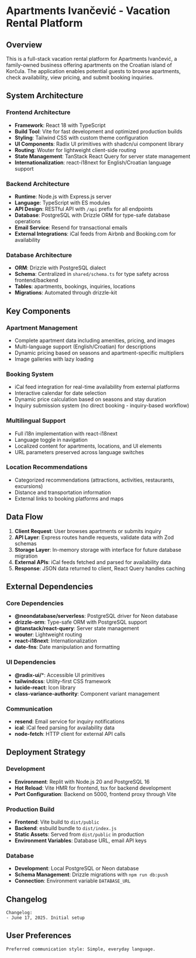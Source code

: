 # Apartments Ivančević - Vacation Rental Platform

## Overview

This is a full-stack vacation rental platform for Apartments Ivančević, a family-owned business offering apartments on the Croatian island of Korčula. The application enables potential guests to browse apartments, check availability, view pricing, and submit booking inquiries.

## System Architecture

### Frontend Architecture
- **Framework**: React 18 with TypeScript
- **Build Tool**: Vite for fast development and optimized production builds
- **Styling**: Tailwind CSS with custom theme configuration
- **UI Components**: Radix UI primitives with shadcn/ui component library
- **Routing**: Wouter for lightweight client-side routing
- **State Management**: TanStack React Query for server state management
- **Internationalization**: react-i18next for English/Croatian language support

### Backend Architecture
- **Runtime**: Node.js with Express.js server
- **Language**: TypeScript with ES modules
- **API Design**: RESTful API with `/api` prefix for all endpoints
- **Database**: PostgreSQL with Drizzle ORM for type-safe database operations
- **Email Service**: Resend for transactional emails
- **External Integrations**: iCal feeds from Airbnb and Booking.com for availability

### Database Architecture
- **ORM**: Drizzle with PostgreSQL dialect
- **Schema**: Centralized in `shared/schema.ts` for type safety across frontend/backend
- **Tables**: apartments, bookings, inquiries, locations
- **Migrations**: Automated through drizzle-kit

## Key Components

### Apartment Management
- Complete apartment data including amenities, pricing, and images
- Multi-language support (English/Croatian) for descriptions
- Dynamic pricing based on seasons and apartment-specific multipliers
- Image galleries with lazy loading

### Booking System
- iCal feed integration for real-time availability from external platforms
- Interactive calendar for date selection
- Dynamic price calculation based on seasons and stay duration
- Inquiry submission system (no direct booking - inquiry-based workflow)

### Multilingual Support
- Full i18n implementation with react-i18next
- Language toggle in navigation
- Localized content for apartments, locations, and UI elements
- URL parameters preserved across language switches

### Location Recommendations
- Categorized recommendations (attractions, activities, restaurants, excursions)
- Distance and transportation information
- External links to booking platforms and maps

## Data Flow

1. **Client Request**: User browses apartments or submits inquiry
2. **API Layer**: Express routes handle requests, validate data with Zod schemas
3. **Storage Layer**: In-memory storage with interface for future database migration
4. **External APIs**: iCal feeds fetched and parsed for availability data
5. **Response**: JSON data returned to client, React Query handles caching

## External Dependencies

### Core Dependencies
- **@neondatabase/serverless**: PostgreSQL driver for Neon database
- **drizzle-orm**: Type-safe ORM with PostgreSQL support
- **@tanstack/react-query**: Server state management
- **wouter**: Lightweight routing
- **react-i18next**: Internationalization
- **date-fns**: Date manipulation and formatting

### UI Dependencies
- **@radix-ui/***: Accessible UI primitives
- **tailwindcss**: Utility-first CSS framework
- **lucide-react**: Icon library
- **class-variance-authority**: Component variant management

### Communication
- **resend**: Email service for inquiry notifications
- **ical**: iCal feed parsing for availability data
- **node-fetch**: HTTP client for external API calls

## Deployment Strategy

### Development
- **Environment**: Replit with Node.js 20 and PostgreSQL 16
- **Hot Reload**: Vite HMR for frontend, tsx for backend development
- **Port Configuration**: Backend on 5000, frontend proxy through Vite

### Production Build
- **Frontend**: Vite build to `dist/public`
- **Backend**: esbuild bundle to `dist/index.js`
- **Static Assets**: Served from `dist/public` in production
- **Environment Variables**: Database URL, email API keys

### Database
- **Development**: Local PostgreSQL or Neon database
- **Schema Management**: Drizzle migrations with `npm run db:push`
- **Connection**: Environment variable `DATABASE_URL`

## Changelog

```
Changelog:
- June 17, 2025. Initial setup
```

## User Preferences

```
Preferred communication style: Simple, everyday language.
```